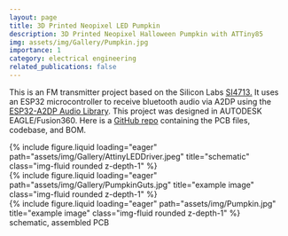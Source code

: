 ```yaml
---
layout: page
title: 3D Printed Neopixel LED Pumpkin
description: 3D Printed Neopixel Halloween Pumpkin with ATTiny85
img: assets/img/Gallery/Pumpkin.jpg
importance: 1
category: electrical engineering
related_publications: false
---
```

This is an FM transmitter project based on the Silicon Labs <a href="https://dangerousthings.com/product/xsiid/">SI4713.</a> It uses an ESP32 microcontroller to receive bluetooth audio via A2DP using the <a href="https://github.com/pschatzmann/ESP32-A2DP">ESP32-A2DP Audio Library</a>. This project was designed in AUTODESK EAGLE/Fusion360. Here is a <a href="https://github.com/eigenlucy/ESP32-Bluetooth-FM-Transmitter">GitHub repo</a> containing the PCB files, codebase, and BOM.

<div class="row">
    <div class="col-sm mt-2 mt-md-0">
        {% include figure.liquid loading="eager" path="assets/img/Gallery/AttinyLEDDriver.jpeg" title="schematic" class="img-fluid rounded z-depth-1" %}
    </div>
    <div class="col-sm mt-2 mt-md-0">
        {% include figure.liquid loading="eager" path="assets/img/Gallery/PumpkinGuts.jpg" title="example image" class="img-fluid rounded z-depth-1" %}
    </div>
    <div class="col-sm mt-2 mt-md-0">
        {% include figure.liquid loading="eager" path="assets/img/Pumpkin.jpg" title="example image" class="img-fluid rounded z-depth-1" %}
    </div>

</div>
<div class="caption">
    schematic, assembled PCB
</div>
